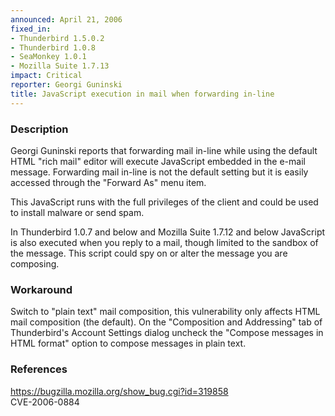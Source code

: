 ```yaml
---
announced: April 21, 2006
fixed_in:
- Thunderbird 1.5.0.2
- Thunderbird 1.0.8
- SeaMonkey 1.0.1
- Mozilla Suite 1.7.13
impact: Critical
reporter: Georgi Guninski
title: JavaScript execution in mail when forwarding in-line
---
```


<h3>Description</h3>

<p>Georgi Guninski reports that forwarding mail in-line while
using the default HTML "rich mail" editor will execute
JavaScript embedded in the e-mail message. Forwarding mail
in-line is not the default setting but it is easily accessed
through the "Forward As" menu item.</p>

<p>This JavaScript runs with the full privileges of the client
and could be used to install malware or send spam.</p>

<p>In Thunderbird 1.0.7 and below and Mozilla Suite 1.7.12 and below
JavaScript is also executed when you reply to a mail, though
limited to the sandbox of the message. This script could
spy on or alter the message you are composing.</p>

<h3>Workaround</h3>

<p>Switch to "plain text" mail composition, this vulnerability only
affects HTML mail composition (the default). On the "Composition and 
Addressing" tab of Thunderbird's Account Settings dialog uncheck the 
"Compose messages in HTML format" option to compose messages in plain 
text.</p>

<h3>References</h3>

<p><a href="https://bugzilla.mozilla.org/show_bug.cgi?id=319858">
https://bugzilla.mozilla.org/show_bug.cgi?id=319858</a><br/>
CVE-2006-0884</p>



